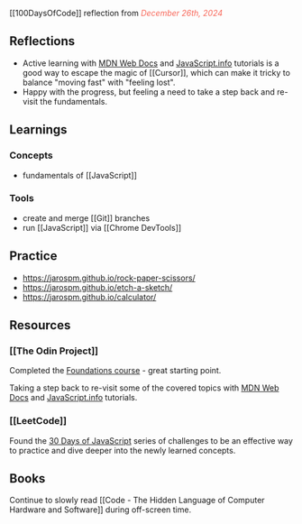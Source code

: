 [[100DaysOfCode]] reflection from <em><font style="color: #F86759">December 26th, 2024</font></em>
## Reflections
- Active learning with [MDN Web Docs](https://developer.mozilla.org/en-US/docs/Learn_web_development/Core/Scripting) and [JavaScript.info](https://javascript.info/) tutorials is a good way to escape the magic of [[Cursor]], which can make it tricky to balance "moving fast" with "feeling lost".
- Happy with the progress, but feeling a need to take a step back and re-visit the fundamentals.
## Learnings
### Concepts
- fundamentals of [[JavaScript]]
### Tools
- create and merge [[Git]] branches
- run [[JavaScript]] via [[Chrome DevTools]]
## Practice
- https://jarospm.github.io/rock-paper-scissors/
- https://jarospm.github.io/etch-a-sketch/
- https://jarospm.github.io/calculator/
## Resources
### [[The Odin Project]]
Completed the [Foundations course](https://www.theodinproject.com/paths/foundations/courses/foundations) - great starting point.

Taking a step back to re-visit some of the covered topics with [ MDN Web Docs](https://developer.mozilla.org/en-US/docs/Learn_web_development/Core/Scripting) and [JavaScript.info](https://javascript.info/) tutorials.
### [[LeetCode]]
Found the [30 Days of JavaScript](https://leetcode.com/studyplan/30-days-of-javascript/) series of challenges to be an effective way to practice and dive deeper into the newly learned concepts. 
## Books
Continue to slowly read [[Code - The Hidden Language of Computer Hardware and Software]] during off-screen time.
